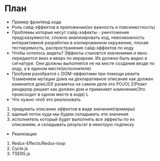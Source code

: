 # План
 - Пример фронтенд кода
 - Роль сайд-эффектов в приложении(их важность и повсеместность)
 - Проблемы которые несут сайд-ээфекты - уничтожение предсказуемости, сложно анализировать код, невозможность интерактивной разработки в изолированном окружении, плохая тестируемость, распространение сайд-эффектов по коду
 - Чтобы хотелось видеть? Эффекты становтся значениями и явно передаются вниз и вверх по иерархии. Их должно быть видно в сигнатуре. Они должны выполнятся не на месте создания везде по коду, а в едином месте(исполнителе)
 - Пробуем разобратся с DOM-эффектами при помощи реакта
  1)заменяем мутации дома на декларативное описание как должен изменится дом(JSX разметка на самом деле это POJO)
  2)Реакт рендерер решает как должен дом и применяет изменения(Это происходит в одном месте в коде)
L
 - Что нужно чтоб это реализовать
  1) придумать описание эффектов в виде значения(примеры)
  2) единый поток куда мы будем складывать эти значения
  3) исполнитель который будет выполнять все эффекты по их описаниям, и складывать результат в некотрую подписку
  - Реализации
   1) Redux-Effects/Redux-loop
   2) Cycle.js
   3) TSERS.js
   
